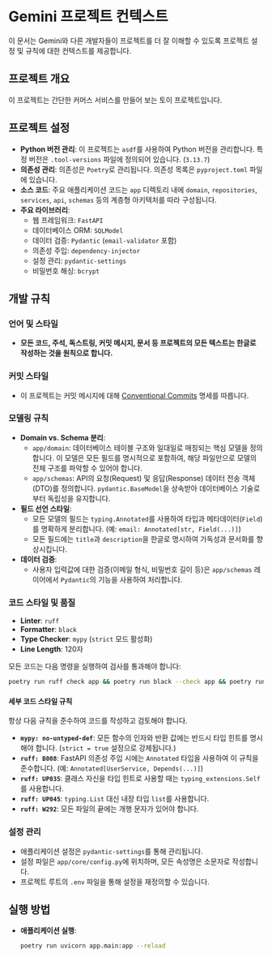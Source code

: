 # Gemini 프로젝트 컨텍스트

이 문서는 Gemini와 다른 개발자들이 프로젝트를 더 잘 이해할 수 있도록 프로젝트 설정 및 규칙에 대한 컨텍스트를 제공합니다.

## 프로젝트 개요

이 프로젝트는 간단한 커머스 서비스를 만들어 보는 토이 프로젝트입니다.

## 프로젝트 설정

-   **Python 버전 관리**: 이 프로젝트는 `asdf`를 사용하여 Python 버전을 관리합니다. 특정 버전은 `.tool-versions` 파일에 정의되어 있습니다. (`3.13.7`)
-   **의존성 관리**: 의존성은 `Poetry`로 관리됩니다. 의존성 목록은 `pyproject.toml` 파일에 있습니다.
-   **소스 코드**: 주요 애플리케이션 코드는 `app` 디렉토리 내에 `domain`, `repositories`, `services`, `api`, `schemas` 등의 계층형 아키텍처를 따라 구성됩니다.
-   **주요 라이브러리**:
    -   웹 프레임워크: `FastAPI`
    -   데이터베이스 ORM: `SQLModel`
    -   데이터 검증: `Pydantic` (`email-validator` 포함)
    -   의존성 주입: `dependency-injector`
    -   설정 관리: `pydantic-settings`
    -   비밀번호 해싱: `bcrypt`

## 개발 규칙

### 언어 및 스타일

-   **모든 코드, 주석, 독스트링, 커밋 메시지, 문서 등 프로젝트의 모든 텍스트는 한글로 작성하는 것을 원칙으로 합니다.**

### 커밋 스타일

-   이 프로젝트는 커밋 메시지에 대해 [Conventional Commits](https://www.conventionalcommits.org/ko/v1.0.0/) 명세를 따릅니다.

### 모델링 규칙

-   **Domain vs. Schema 분리**:
    -   `app/domain`: 데이터베이스 테이블 구조와 일대일로 매칭되는 핵심 모델을 정의합니다. 이 모델은 모든 필드를 명시적으로 포함하여, 해당 파일만으로 모델의 전체 구조를 파악할 수 있어야 합니다.
    -   `app/schemas`: API의 요청(Request) 및 응답(Response) 데이터 전송 객체(DTO)를 정의합니다. `pydantic.BaseModel`을 상속받아 데이터베이스 기술로부터 독립성을 유지합니다.
-   **필드 선언 스타일**:
    -   모든 모델의 필드는 `typing.Annotated`를 사용하여 타입과 메타데이터(`Field`)를 명확하게 분리합니다. (예: `email: Annotated[str, Field(...)]`)
    -   모든 필드에는 `title`과 `description`을 한글로 명시하여 가독성과 문서화를 향상시킵니다.
-   **데이터 검증**:
    -   사용자 입력값에 대한 검증(이메일 형식, 비밀번호 길이 등)은 `app/schemas` 레이어에서 `Pydantic`의 기능을 사용하여 처리합니다.

### 코드 스타일 및 품질

-   **Linter**: `ruff`
-   **Formatter**: `black`
-   **Type Checker**: `mypy` (`strict` 모드 활성화)
-   **Line Length**: 120자

모든 코드는 다음 명령을 실행하여 검사를 통과해야 합니다:
```bash
poetry run ruff check app && poetry run black --check app && poetry run mypy -p app
```

#### 세부 코드 스타일 규칙

항상 다음 규칙을 준수하여 코드를 작성하고 검토해야 합니다.

-   **`mypy: no-untyped-def`**: 모든 함수의 인자와 반환 값에는 반드시 타입 힌트를 명시해야 합니다. (`strict = true` 설정으로 강제됩니다.)
-   **`ruff: B008`**: FastAPI 의존성 주입 시에는 `Annotated` 타입을 사용하여 이 규칙을 준수합니다. (예: `Annotated[UserService, Depends(...)]`)
-   **`ruff: UP035`**: 클래스 자신을 타입 힌트로 사용할 때는 `typing_extensions.Self`를 사용합니다.
-   **`ruff: UP045`**: `typing.List` 대신 내장 타입 `list`를 사용합니다.
-   **`ruff: W292`**: 모든 파일의 끝에는 개행 문자가 있어야 합니다.

### 설정 관리

-   애플리케이션 설정은 `pydantic-settings`를 통해 관리됩니다.
-   설정 파일은 `app/core/config.py`에 위치하며, 모든 속성명은 소문자로 작성합니다.
-   프로젝트 루트의 `.env` 파일을 통해 설정을 재정의할 수 있습니다.

## 실행 방법

-   **애플리케이션 실행**:
    ```bash
    poetry run uvicorn app.main:app --reload
    ```
